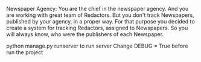 Newspaper Agency:
You are the chief in the newspaper agency. And you are working with great team of Redactors. But you don't track Newspapers, published by your agency, in a proper way. For that purpose you decided to create a system for tracking Redactors, assigned to Newspapers. So you will always know, who were the publishers of each Newspaper.

python manage.py runserver to run server
Change DEBUG = True before  run the project